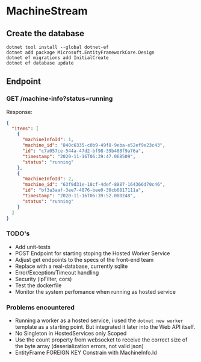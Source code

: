 # MachineStream

## Create the database

```
dotnet tool install --global dotnet-ef
dotnet add package Microsoft.EntityFrameworkCore.Design
dotnet ef migrations add InitialCreate
dotnet ef database update
```

## Endpoint

### GET /machine-info?status=running

Response:

```json
{
  "items": [
    {
      "machineInfoId": 1,
      "machine_id": "840c6335-c0b9-49f8-9eba-e52ef9e23c43",
      "id": "c7a057ce-544a-47d2-bf98-39b488f9a76a",
      "timestamp": "2020-11-16T06:39:47.068509",
      "status": "running"
    },
    {
      "machineInfoId": 2,
      "machine_id": "63f9d31e-18cf-4def-8887-164366d70c46",
      "id": "bf3a3aaf-3ee7-4876-bee0-30cb6817111a",
      "timestamp": "2020-11-16T06:39:52.080248",
      "status": "running"
    }
  ]
}
```

### TODO's

- Add unit-tests
- POST Endpoint for starting stoping the Hosted Worker Service
- Adjust get endpoints to the specs of the front-end team
- Replace with a real-database, currently sqlite
- Error/Exception/Timeout handling
- Security (ipFilter, cors)
- Test the dockerfile
- Monitor the system perfomance when running as hosted service

### Problems encountered

- Running a worker as a hosted service, i used the `dotnet new worker` template as a starting point.
  But integrated it later into the Web API itself.
- No Singleton in HostedServices only Scoped
- Use the count property from websocket to receive the correct size of the byte array (deserialization errors, not valid json)
- EntityFrame FOREIGN KEY Constrain with MachineInfo.Id
